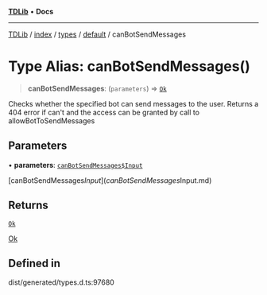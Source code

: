 [**TDLib**](../../../../../../README.md) • **Docs**

***

[TDLib](../../../../../../modules.md) / [index](../../../../../README.md) / [types](../../../README.md) / [default](../README.md) / canBotSendMessages

# Type Alias: canBotSendMessages()

> **canBotSendMessages**: (`parameters`) => [`Ok`](Ok-1.md)

Checks whether the specified bot can send messages to the user. Returns a 404 error if can't and the access can be granted by call to allowBotToSendMessages

## Parameters

• **parameters**: [`canBotSendMessages$Input`](canBotSendMessages$Input.md)

[canBotSendMessages$Input](canBotSendMessages$Input.md)

## Returns

[`Ok`](Ok-1.md)

[Ok](Ok-1.md)

## Defined in

dist/generated/types.d.ts:97680
